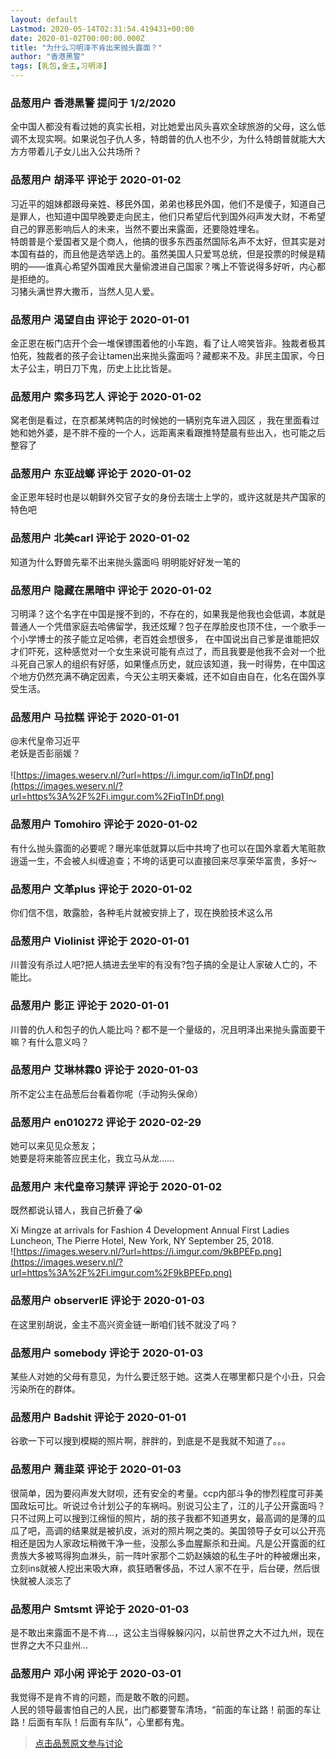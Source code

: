 ```yaml
---
layout: default
Lastmod: 2020-05-14T02:31:54.419431+00:00
date: 2020-01-02T00:00:00.000Z
title: "为什么习明泽不肯出来抛头露面？"
author: "香港黑警"
tags: [乳包,金主,习明泽]
---
```



### 品葱用户 **香港黑警** 提问于 1/2/2020
    
全中国人都没有看过她的真实长相，对比她爱出风头喜欢全球旅游的父母，这么低调不太现实啊。如果说包子仇人多，特朗普的仇人也不少，为什么特朗普就能大大方方带着儿子女儿出入公共场所？
    
                

### 品葱用户 **胡泽平** 评论于 2020-01-02
        
习近平的姐妹都跟母亲姓、移民外国，弟弟也移民外国，他们不是傻子，知道自己是罪人，也知道中国早晚要走向民主，他们只希望后代到国外闷声发大财，不希望自己的罪恶影响后人的未来，当然不要出来露面，还要隐姓埋名。  
特朗普是个爱国者又是个商人，他搞的很多东西虽然国际名声不太好，但其实是对本国有益的，而且他是选举选上的。虽然美国人只爱骂总统，但是投票的时候是精明的——谁真心希望外国难民大量偷渡进自己国家？嘴上不管说得多好听，内心都是拒绝的。  
习猪头满世界大撒币，当然人见人爱。
        
                

### 品葱用户 **渴望自由** 评论于 2020-01-01
        
金正恩在板门店开个会一堆保镖围着他的小车跑，看了让人啼笑皆非。独裁者极其怕死，独裁者的孩子会让tamen出来抛头露面吗？藏都来不及。非民主国家，今日太子公主，明日刀下鬼，历史上比比皆是。
        
                

### 品葱用户 **索多玛艺人** 评论于 2020-01-02
        
窝老倒是看过，在京都某烤鸭店的时候她的一辆别克车进入园区 ，我在里面看过她和她外婆，是不胖不瘦的一个人，远距离来看跟推特楚晨有些出入，也可能之后整容了
        
                

### 品葱用户 **东亚战螂** 评论于 2020-01-02
        
金正恩年轻时也是以朝鲜外交官子女的身份去瑞士上学的，或许这就是共产国家的特色吧
        
                

### 品葱用户 **北美carl** 评论于 2020-01-02
        
知道为什么野兽先辈不出来抛头露面吗 明明能好好发一笔的
        
                

### 品葱用户 **隐藏在黑暗中** 评论于 2020-01-02
        
习明泽？这个名字在中国是搜不到的，不存在的，如果我是他我也会低调，本就是普通人一个凭借家庭去哈佛留学，我还炫耀？包子在厚脸皮也顶不住，一个歌手一个小学博士的孩子能立足哈佛，老百姓会想很多， 在中国说出自己爹是谁能把奴才们吓死，这种感觉对一个女生来说可能有点过了，而且我要是他我不会对一个批斗死自己家人的组织有好感，如果懂点历史，就应该知道，我一时得势，在中国这个地方仍然充满不确定因素，今天公主明天秦城，还不如自由自在，化名在国外享受生活。
        
                

### 品葱用户 **马拉糕** 评论于 2020-01-01
        
@末代皇帝习近平   
老妖是否彭丽媛？  
                                                                          
![https://images.weserv.nl/?url=https://i.imgur.com/iqTInDf.png](https://images.weserv.nl/?url=https%3A%2F%2Fi.imgur.com%2FiqTInDf.png)
        
                

### 品葱用户 **Tomohiro** 评论于 2020-01-02
        
有什么抛头露面的必要呢？曝光率低就算以后中共垮了也可以在国外拿着大笔赃款逍遥一生，不会被人纠缠追查；不垮的话更可以直接回来尽享荣华富贵，多好～
        
                

### 品葱用户 **文革plus** 评论于 2020-01-02
        
你们信不信，敢露脸，各种毛片就被安排上了，现在换脸技术这么吊
        
                

### 品葱用户 **Violinist** 评论于 2020-01-01
        
川普没有杀过人吧?把人搞进去坐牢的有没有?包子搞的全是让人家破人亡的，不能比。
        
                

### 品葱用户 **影正** 评论于 2020-01-01
        
川普的仇人和包子的仇人能比吗？都不是一个量级的，况且明泽出来抛头露面要干嘛？有什么意义吗？
        
                

### 品葱用户 **艾琳林霖0** 评论于 2020-01-03
        
所不定公主在品葱后台看着你呢（手动狗头保命）
        
                

### 品葱用户 **en010272** 评论于 2020-02-29
        
她可以来见见众葱友；  
她要是将来能答应民主化，我立马从龙......
        
                

### 品葱用户 **末代皇帝习禁评** 评论于 2020-01-02
        
既然都说认错人，我自己折叠了😭  
  
Xi Mingze at arrivals for Fashion 4 Development Annual First Ladies Luncheon, The Pierre Hotel, New York, NY September 25, 2018.   
![https://images.weserv.nl/?url=https://i.imgur.com/9kBPEFp.png](https://images.weserv.nl/?url=https%3A%2F%2Fi.imgur.com%2F9kBPEFp.png)
        
                

### 品葱用户 **observerIE** 评论于 2020-01-03
        
在这里别胡说，金主不高兴资金链一断咱们钱不就没了吗？
        
                

### 品葱用户 **somebody** 评论于 2020-01-03
        
某些人对她的父母有意见，为什么要迁怒于她。这类人在哪里都只是个小丑，只会污染所在的群体。
        
                

### 品葱用户 **Badshit** 评论于 2020-01-01
        
谷歌一下可以搜到模糊的照片啊，胖胖的，到底是不是我就不知道了。。。
        
                

### 品葱用户 **蔫韭菜** 评论于 2020-01-03
        
很简单，因为要闷声发大财呗，还有安全的考量。ccp内部斗争的惨烈程度可非美国政坛可比。听说过令计划公子的车祸吗。别说习公主了，江的儿子公开露面吗？只不过网上可以搜到江绵恒的照片，胡的孩子我都不知道男女，最高调的是薄的瓜瓜了吧，高调的结果就是被扒皮，派对的照片啊之类的。美国领导子女可以公开亮相还是因为人家政坛稍微干净一些，没那么多血腥厮杀和丑闻。凡是公开露面的红贵族大多被骂得狗血淋头，前一阵叶家那个二奶赵姨娘的私生子叶的种被爆出来，立刻ins就被人挖出来吸大麻，疯狂晒奢侈品，不过人家不在乎，后台硬，然后很快就被人淡忘了
        
                

### 品葱用户 **Smtsmt** 评论于 2020-01-03
        
是不敢出来露面不是不肯…，这公主当得躲躲闪闪，以前世界之大不过九州，现在世界之大不只韭州…
        
                

### 品葱用户 **邓小闲** 评论于 2020-03-01
        
我觉得不是肯不肯的问题，而是敢不敢的问题。  
人民的领导最害怕自己的人民，出门都要警车清场，“前面的车让路！前面的车让路！后面有车队！后面有车队”，心里都有鬼。
        
                





> [点击品葱原文参与讨论](https://pincong.rocks/question/14475)


